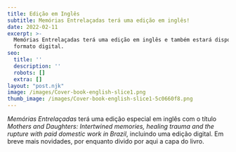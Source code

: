 ```yaml
---
title: Edição em Inglês
subtitle: Memórias Entrelaçadas terá uma edição em inglês!
date: 2022-02-11
excerpt: >-
  Memórias Entrelaçadas terá uma edição em inglês e também estará disponível em
  formato digital.
seo:
  title: ''
  description: ''
  robots: []
  extra: []
layout: "post.njk"
image: /images/Cover-book-english-slice1.png
thumb_image: /images/Cover-book-english-slice1-5c0660f8.png
---
```

*Memórias Entrelaçadas* terá uma edição especial em inglês com o título *Mothers and Daughters: Intertwined memories, healing trauma and the rupture with paid domestic work in Brazil*, incluindo uma edição digital. Em breve mais novidades, por enquanto divido por aqui a capa do livro.
